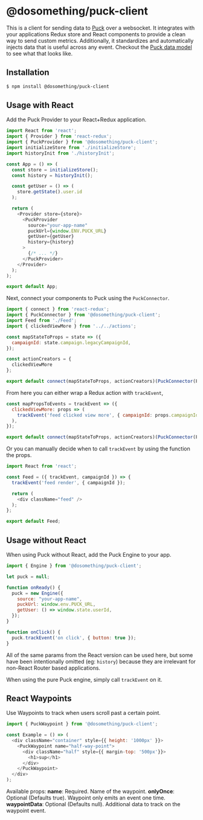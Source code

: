# @dosomething/puck-client

This is a client for sending data to [Puck](https://github.com/DoSomething/puck) over a websocket. It integrates with your applications Redux store and React components to provide a clean way to send custom metrics. Additionally, it standardizes and automatically injects data that is useful across any event. Checkout the [Puck data model](https://github.com/DoSomething/puck#data-model) to see what that looks like.

## Installation

```sh
$ npm install @dosomething/puck-client
```

## Usage with React

Add the Puck Provider to your React+Redux application.

```js
import React from 'react';
import { Provider } from 'react-redux';
import { PuckProvider } from '@dosomething/puck-client';
import initializeStore from './initializeStore';
import historyInit from './historyInit';

const App = () => (
  const store = initializeStore();
  const history = historyInit();

  const getUser = () => (
    store.getState().user.id
  );

  return (
    <Provider store={store}>
      <PuckProvider
        source="your-app-name"
        puckUrl={window.ENV.PUCK_URL}
        getUser={getUser}
        history={history}
      >
        {/* ... */}
      </PuckProvider>
    </Provider>
  );
);

export default App;
```

Next, connect your components to Puck using the `PuckConnector`.

```js
import { connect } from 'react-redux';
import { PuckConnector } from '@dosomething/puck-client';
import Feed from './Feed';
import { clickedViewMore } from '../../actions';

const mapStateToProps = state => ({
  campaignId: state.campaign.legacyCampaignId,
});

const actionCreators = {
  clickedViewMore
};

export default connect(mapStateToProps, actionCreators)(PuckConnector(Feed));
```

From here you can either wrap a Redux action with `trackEvent`,

```js
const mapPropsToEvents = trackEvent => ({
  clickedViewMore: props => (
    trackEvent('feed clicked view more', { campaignId: props.campaignId })
  ),
});

export default connect(mapStateToProps, actionCreators)(PuckConnector(Feed, mapPropsToEvents));
```

Or you can manually decide when to call `trackEvent` by using the function the props.

```js
import React from 'react';

const Feed = ({ trackEvent, campaignId }) => {
  trackEvent('feed render', { campaignId });

  return (
    <div className="feed" />
  );
};

export default Feed;
```

## Usage without React

When using Puck without React, add the Puck Engine to your app.

```js
import { Engine } from '@dosomething/puck-client';

let puck = null;

function onReady() {
  puck = new Engine({
    source: "your-app-name",
    puckUrl: window.env.PUCK_URL,
    getUser: () => window.state.userId,
  });
}

function onClick() {
  puck.trackEvent('on click', { button: true });
}
```

All of the same params from the React version can be used here, but some have been intentionally omitted (eg: `history`) because they are irrelevant for non-React Router based applications.

When using the pure Puck engine, simply call `trackEvent` on it.

## React Waypoints

Use Waypoints to track when users scroll past a certain point.

```js
import { PuckWaypoint } from '@dosomething/puck-client';

const Example = () => (
  <div className="container" style={{ height: '1000px' }}>
    <PuckWaypoint name="half-way-point">
      <div className="half" style={{ margin-top: '500px'}}>
        <h1>sup</h1>
      </div>
    </PuckWaypoint>
  </div>
);
```

Available props:
**name**: Required. Name of the waypoint.
**onlyOnce**: Optional (Defaults  true). Waypoint only emits an event one time.
**waypointData**: Optional (Defaults null). Additional data to track on the waypoint event.
